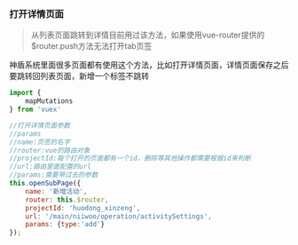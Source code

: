 ### 打开详情页面

> 从列表页面跳转到详情目前用过该方法，如果使用vue-router提供的$router.push方法无法打开tab页签

神盾系统里面很多页面都有使用这个方法，比如打开详情页面，详情页面保存之后要跳转回列表页面，新增一个标签不跳转

```js
import {
    mapMutations
} from 'vuex'

//打开详情页面参数
//params
//name:页签的名字
//router:vue的路由对象
//projectId:每个打开的页面都有一个id，删除等其他操作都需要根据id来判断
//url:路由里面配置的url
//params:需要带过去的参数
this.openSubPage({
    name: '新增活动',
    router: this.$router,
    projectId: 'huodong_xinzeng', 
    url: '/main/niiwoo/operation/activitySettings', 
    params: {type:'add'}
});

```



